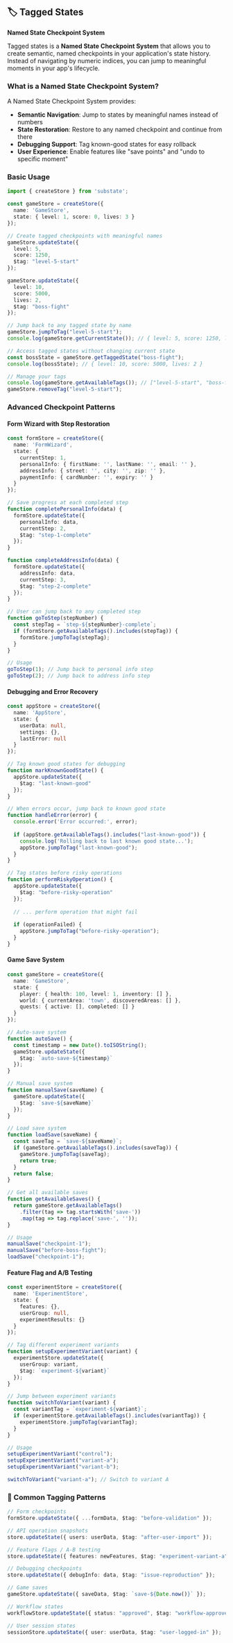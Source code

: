 ## 🏷️ Tagged States
**Named State Checkpoint System**

Tagged states is a **Named State Checkpoint System** that allows you to create semantic, named checkpoints in your application's state history. Instead of navigating by numeric indices, you can jump to meaningful moments in your app's lifecycle.

### What is a Named State Checkpoint System?

A Named State Checkpoint System provides:
- **Semantic Navigation**: Jump to states by meaningful names instead of numbers
- **State Restoration**: Restore to any named checkpoint and continue from there
- **Debugging Support**: Tag known-good states for easy rollback
- **User Experience**: Enable features like "save points" and "undo to specific moment"

### Basic Usage

```typescript
import { createStore } from 'substate';

const gameStore = createStore({
  name: 'GameStore',
  state: { level: 1, score: 0, lives: 3 }
});

// Create tagged checkpoints with meaningful names
gameStore.updateState({ 
  level: 5, 
  score: 1250, 
  $tag: "level-5-start" 
});

gameStore.updateState({ 
  level: 10, 
  score: 5000, 
  lives: 2, 
  $tag: "boss-fight" 
});

// Jump back to any tagged state by name
gameStore.jumpToTag("level-5-start");
console.log(gameStore.getCurrentState()); // { level: 5, score: 1250, lives: 3 }

// Access tagged states without changing current state
const bossState = gameStore.getTaggedState("boss-fight");
console.log(bossState); // { level: 10, score: 5000, lives: 2 }

// Manage your tags
console.log(gameStore.getAvailableTags()); // ["level-5-start", "boss-fight"]
gameStore.removeTag("level-5-start");
```

### Advanced Checkpoint Patterns

#### Form Wizard with Step Restoration

```typescript
const formStore = createStore({
  name: 'FormWizard',
  state: {
    currentStep: 1,
    personalInfo: { firstName: '', lastName: '', email: '' },
    addressInfo: { street: '', city: '', zip: '' },
    paymentInfo: { cardNumber: '', expiry: '' }
  }
});

// Save progress at each completed step
function completePersonalInfo(data) {
  formStore.updateState({
    personalInfo: data,
    currentStep: 2,
    $tag: "step-1-complete"
  });
}

function completeAddressInfo(data) {
  formStore.updateState({
    addressInfo: data,
    currentStep: 3,
    $tag: "step-2-complete"
  });
}

// User can jump back to any completed step
function goToStep(stepNumber) {
  const stepTag = `step-${stepNumber}-complete`;
  if (formStore.getAvailableTags().includes(stepTag)) {
    formStore.jumpToTag(stepTag);
  }
}

// Usage
goToStep(1); // Jump back to personal info step
goToStep(2); // Jump back to address info step
```

#### Debugging and Error Recovery

```typescript
const appStore = createStore({
  name: 'AppStore',
  state: {
    userData: null,
    settings: {},
    lastError: null
  }
});

// Tag known good states for debugging
function markKnownGoodState() {
  appStore.updateState({
    $tag: "last-known-good"
  });
}

// When errors occur, jump back to known good state
function handleError(error) {
  console.error('Error occurred:', error);
  
  if (appStore.getAvailableTags().includes("last-known-good")) {
    console.log('Rolling back to last known good state...');
    appStore.jumpToTag("last-known-good");
  }
}

// Tag states before risky operations
function performRiskyOperation() {
  appStore.updateState({
    $tag: "before-risky-operation"
  });
  
  // ... perform operation that might fail
  
  if (operationFailed) {
    appStore.jumpToTag("before-risky-operation");
  }
}
```

#### Game Save System

```typescript
const gameStore = createStore({
  name: 'GameStore',
  state: {
    player: { health: 100, level: 1, inventory: [] },
    world: { currentArea: 'town', discoveredAreas: [] },
    quests: { active: [], completed: [] }
  }
});

// Auto-save system
function autoSave() {
  const timestamp = new Date().toISOString();
  gameStore.updateState({
    $tag: `auto-save-${timestamp}`
  });
}

// Manual save system
function manualSave(saveName) {
  gameStore.updateState({
    $tag: `save-${saveName}`
  });
}

// Load save system
function loadSave(saveName) {
  const saveTag = `save-${saveName}`;
  if (gameStore.getAvailableTags().includes(saveTag)) {
    gameStore.jumpToTag(saveTag);
    return true;
  }
  return false;
}

// Get all available saves
function getAvailableSaves() {
  return gameStore.getAvailableTags()
    .filter(tag => tag.startsWith('save-'))
    .map(tag => tag.replace('save-', ''));
}

// Usage
manualSave("checkpoint-1");
manualSave("before-boss-fight");
loadSave("checkpoint-1");
```

#### Feature Flag and A/B Testing

```typescript
const experimentStore = createStore({
  name: 'ExperimentStore',
  state: {
    features: {},
    userGroup: null,
    experimentResults: {}
  }
});

// Tag different experiment variants
function setupExperimentVariant(variant) {
  experimentStore.updateState({
    userGroup: variant,
    $tag: `experiment-${variant}`
  });
}

// Jump between experiment variants
function switchToVariant(variant) {
  const variantTag = `experiment-${variant}`;
  if (experimentStore.getAvailableTags().includes(variantTag)) {
    experimentStore.jumpToTag(variantTag);
  }
}

// Usage
setupExperimentVariant("control");
setupExperimentVariant("variant-a");
setupExperimentVariant("variant-b");

switchToVariant("variant-a"); // Switch to variant A
```

### 🎯 Common Tagging Patterns

```typescript
// Form checkpoints
formStore.updateState({ ...formData, $tag: "before-validation" });

// API operation snapshots  
store.updateState({ users: userData, $tag: "after-user-import" });

// Feature flags / A-B testing
store.updateState({ features: newFeatures, $tag: "experiment-variant-a" });

// Debugging checkpoints
store.updateState({ debugInfo: data, $tag: "issue-reproduction" });

// Game saves
gameStore.updateState({ saveData, $tag: `save-${Date.now()}` });

// Workflow states
workflowStore.updateState({ status: "approved", $tag: "workflow-approved" });

// User session states
sessionStore.updateState({ user: userData, $tag: "user-logged-in" });
```
